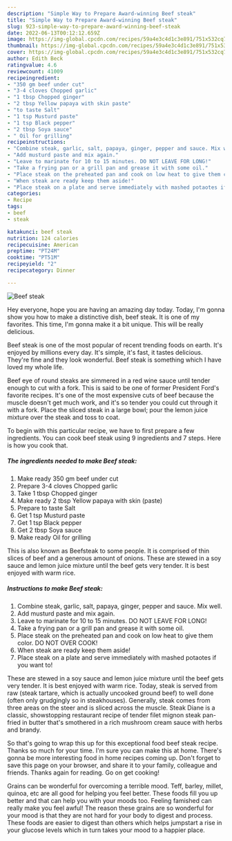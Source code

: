 ```yaml
---
description: "Simple Way to Prepare Award-winning Beef steak"
title: "Simple Way to Prepare Award-winning Beef steak"
slug: 923-simple-way-to-prepare-award-winning-beef-steak
date: 2022-06-13T00:12:12.659Z
image: https://img-global.cpcdn.com/recipes/59a4e3c4d1c3e891/751x532cq70/beef-steak-recipe-main-photo.jpg
thumbnail: https://img-global.cpcdn.com/recipes/59a4e3c4d1c3e891/751x532cq70/beef-steak-recipe-main-photo.jpg
cover: https://img-global.cpcdn.com/recipes/59a4e3c4d1c3e891/751x532cq70/beef-steak-recipe-main-photo.jpg
author: Edith Beck
ratingvalue: 4.6
reviewcount: 41009
recipeingredient:
- "350 gm beef under cut"
- "3-4 cloves Chopped garlic"
- "1 tbsp Chopped ginger"
- "2 tbsp Yellow papaya with skin paste"
- "to taste Salt"
- "1 tsp Musturd paste"
- "1 tsp Black pepper"
- "2 tbsp Soya sauce"
- " Oil for grilling"
recipeinstructions:
- "Combine steak, garlic, salt, papaya, ginger, pepper and sauce. Mix well."
- "Add musturd paste and mix again."
- "Leave to marinate for 10 to 15 minutes. DO NOT LEAVE FOR LONG!"
- "Take a frying pan or a grill pan and grease it with some oil."
- "Place steak on the preheated pan and cook on low heat to give them color. DO NOT OVER COOK!"
- "When steak are ready keep them aside!"
- "Place steak on a plate and serve immediately with mashed potaotes if you want to!"
categories:
- Recipe
tags:
- beef
- steak

katakunci: beef steak 
nutrition: 124 calories
recipecuisine: American
preptime: "PT24M"
cooktime: "PT51M"
recipeyield: "2"
recipecategory: Dinner

---
```



![Beef steak](https://img-global.cpcdn.com/recipes/59a4e3c4d1c3e891/751x532cq70/beef-steak-recipe-main-photo.jpg)

Hey everyone, hope you are having an amazing day today. Today, I'm gonna show you how to make a distinctive dish, beef steak. It is one of my favorites. This time, I'm gonna make it a bit unique. This will be really delicious.

Beef steak is one of the most popular of recent trending foods on earth. It's enjoyed by millions every day. It's simple, it's fast, it tastes delicious. They're fine and they look wonderful. Beef steak is something which I have loved my whole life.

Beef eye of round steaks are simmered in a red wine sauce until tender enough to cut with a fork. This is said to be one of former President Ford&#39;s favorite recipes. It&#39;s one of the most expensive cuts of beef because the muscle doesn&#39;t get much work, and it&#39;s so tender you could cut through it with a fork. Place the sliced steak in a large bowl; pour the lemon juice mixture over the steak and toss to coat.


To begin with this particular recipe, we have to first prepare a few ingredients. You can cook beef steak using 9 ingredients and 7 steps. Here is how you cook that.

<!--inarticleads1-->

##### The ingredients needed to make Beef steak:

1. Make ready 350 gm beef under cut
1. Prepare 3-4 cloves Chopped garlic
1. Take 1 tbsp Chopped ginger
1. Make ready 2 tbsp Yellow papaya with skin (paste)
1. Prepare to taste Salt
1. Get 1 tsp Musturd paste
1. Get 1 tsp Black pepper
1. Get 2 tbsp Soya sauce
1. Make ready  Oil for grilling


This is also known as Beefsteak to some people. It is comprised of thin slices of beef and a generous amount of onions. These are stewed in a soy sauce and lemon juice mixture until the beef gets very tender. It is best enjoyed with warm rice. 

<!--inarticleads2-->

##### Instructions to make Beef steak:

1. Combine steak, garlic, salt, papaya, ginger, pepper and sauce. Mix well.
1. Add musturd paste and mix again.
1. Leave to marinate for 10 to 15 minutes. DO NOT LEAVE FOR LONG!
1. Take a frying pan or a grill pan and grease it with some oil.
1. Place steak on the preheated pan and cook on low heat to give them color. DO NOT OVER COOK!
1. When steak are ready keep them aside!
1. Place steak on a plate and serve immediately with mashed potaotes if you want to!


These are stewed in a soy sauce and lemon juice mixture until the beef gets very tender. It is best enjoyed with warm rice. Today, steak is served from raw (steak tartare, which is actually uncooked ground beef) to well done (often only grudgingly so in steakhouses). Generally, steak comes from three areas on the steer and is sliced across the muscle. Steak Diane is a classic, showstopping restaurant recipe of tender filet mignon steak pan-fried in butter that&#39;s smothered in a rich mushroom cream sauce with herbs and brandy. 

So that's going to wrap this up for this exceptional food beef steak recipe. Thanks so much for your time. I'm sure you can make this at home. There's gonna be more interesting food in home recipes coming up. Don't forget to save this page on your browser, and share it to your family, colleague and friends. Thanks again for reading. Go on get cooking!

Grains can be wonderful for overcoming a terrible mood. Teff, barley, millet, quinoa, etc are all good for helping you feel better. These foods fill you up better and that can help you with your moods too. Feeling famished can really make you feel awful! The reason these grains are so wonderful for your mood is that they are not hard for your body to digest and process. These foods are easier to digest than others which helps jumpstart a rise in your glucose levels which in turn takes your mood to a happier place.
